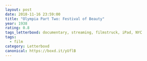 ```yaml
---
layout: post 
date: 2018-11-16 23:59:00
title: "Olympia Part Two: Festival of Beauty"
year: 1938
rating: 0.8
tags_letterboxd: documentary, streaming, filmstruck, iPad, NYC
tags:
  - film
category: Letterboxd
canonical: https://boxd.it/yUflB
---
```

